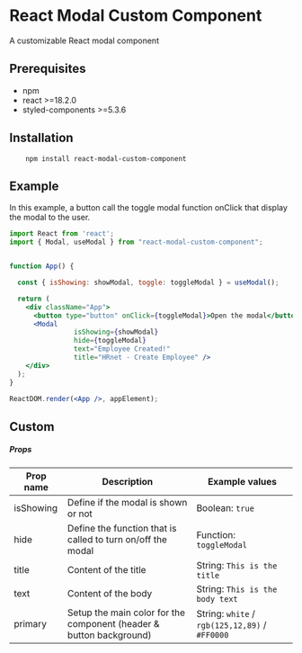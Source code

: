 # React Modal Custom Component

A customizable React modal component

## Prerequisites

- npm
- react >=18.2.0
- styled-components >=5.3.6

## Installation

````
    npm install react-modal-custom-component
````


## Example

In this example, a button call the toggle modal function onClick that display the modal to the user.

````jsx
import React from 'react';
import { Modal, useModal } from "react-modal-custom-component";


function App() {

  const { isShowing: showModal, toggle: toggleModal } = useModal();

  return (
    <div className="App">
      <button type="button" onClick={toggleModal}>Open the modal</button>
      <Modal
                isShowing={showModal}
                hide={toggleModal}
                text="Employee Created!"
                title="HRnet - Create Employee" />
    </div>
  );
}

ReactDOM.render(<App />, appElement);
````


## Custom

##### Props

| Prop name | Description                      | Example values |
| --------- | -------------------------------- | -------------- |
| isShowing | Define if the modal is shown or not                           | Boolean: ```true```     |
| hide      |  Define the function that is called to turn on/off the modal                            | Function: ```toggleModal```
| title     | Content of the title             | String: ```This is the title```
| text      | Content of the body              | String: ```This is the body text```
| primary   | Setup the main color for the component (header & button background)  | String: ```white``` / ```rgb(125,12,89)``` / ```#FF0000```

